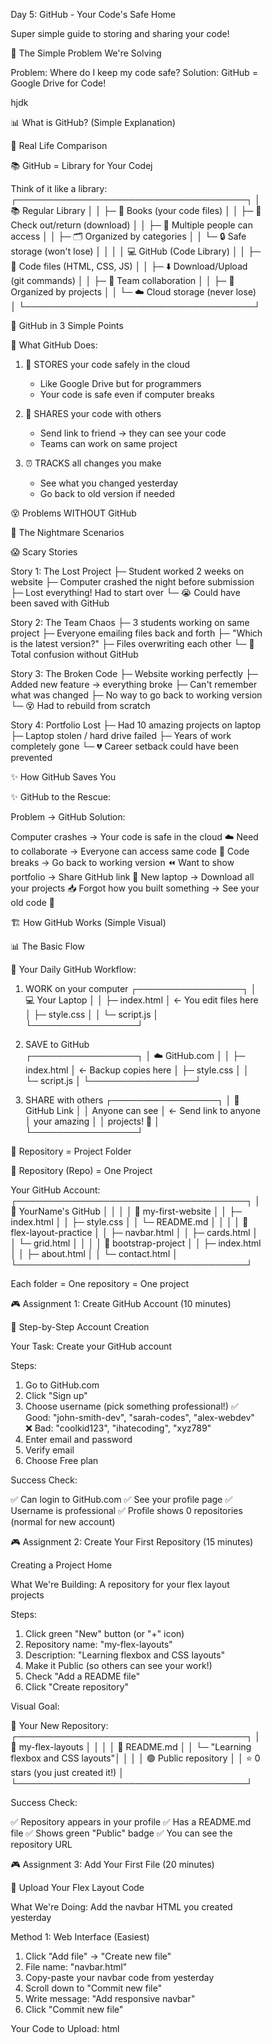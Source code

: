 Day 5: GitHub - Your Code's Safe Home

Super simple guide to storing and sharing your code!

🎯 The Simple Problem We're Solving


Problem: Where do I keep my code safe?
Solution: GitHub = Google Drive for Code!

hjdk


 📊 What is GitHub? (Simple Explanation)

🤔 Real Life Comparison


📚 GitHub = Library for Your Codej

Think of it like a library:
┌─────────────────────────────────────┐
│ 📚 Regular Library                  │
│ ├─ 📖 Books (your code files)       │
│ ├─ 📝 Check out/return (download)   │
│ ├─ 👥 Multiple people can access    │
│ ├─ 🗂️ Organized by categories       │
│ └─ 🔒 Safe storage (won't lose)     │
│                                     │
│ 💻 GitHub (Code Library)            │
│ ├─ 📄 Code files (HTML, CSS, JS)    │
│ ├─ ⬇️ Download/Upload (git commands) │
│ ├─ 👥 Team collaboration            │
│ ├─ 📁 Organized by projects         │
│ └─ ☁️ Cloud storage (never lose)    │
└─────────────────────────────────────┘


🎯 GitHub in 3 Simple Points


🎯 What GitHub Does:

1. 💾 STORES your code safely in the cloud
   - Like Google Drive but for programmers
   - Your code is safe even if computer breaks

2. 👥 SHARES your code with others
   - Send link to friend → they can see your code
   - Teams can work on same project

3. ⏰ TRACKS all changes you make
   - See what you changed yesterday
   - Go back to old version if needed




 😵 Problems WITHOUT GitHub

🤮 The Nightmare Scenarios


😱 Scary Stories

Story 1: The Lost Project
├─ Student worked 2 weeks on website
├─ Computer crashed the night before submission
├─ Lost everything! Had to start over
└─ 😭 Could have been saved with GitHub

Story 2: The Team Chaos
├─ 3 students working on same project
├─ Everyone emailing files back and forth
├─ "Which is the latest version?"
├─ Files overwriting each other
└─ 🤯 Total confusion without GitHub

Story 3: The Broken Code
├─ Website working perfectly
├─ Added new feature → everything broke
├─ Can't remember what was changed
├─ No way to go back to working version
└─ 😵 Had to rebuild from scratch

Story 4: Portfolio Lost
├─ Had 10 amazing projects on laptop
├─ Laptop stolen / hard drive failed
├─ Years of work completely gone
└─ 💔 Career setback could have been prevented


✨ How GitHub Saves You


✨ GitHub to the Rescue:

Problem → GitHub Solution:

Computer crashes → Your code is safe in the cloud ☁️
Need to collaborate → Everyone can access same code 👥
Code breaks → Go back to working version ⏪
Want to show portfolio → Share GitHub link 🔗
New laptop → Download all your projects 📥
Forgot how you built something → See your old code 👀




 🏗️ How GitHub Works (Simple Visual)

📊 The Basic Flow


🔄 Your Daily GitHub Workflow:

1. WORK on your computer
   ┌─────────────────┐
   │ 💻 Your Laptop  │
   │ ├─ index.html   │ ← You edit files here
   │ ├─ style.css    │
   │ └─ script.js    │
   └─────────────────┘

2. SAVE to GitHub  
   ┌─────────────────┐
   │ ☁️ GitHub.com   │
   │ ├─ index.html   │ ← Backup copies here
   │ ├─ style.css    │
   │ └─ script.js    │
   └─────────────────┘

3. SHARE with others
   ┌─────────────────┐
   │ 🔗 GitHub Link  │
   │ Anyone can see  │ ← Send link to anyone
   │ your amazing    │
   │ projects! 🎉    │
   └─────────────────┘


🎯 Repository = Project Folder


📁 Repository (Repo) = One Project

Your GitHub Account:
┌─────────────────────────────────────┐
│ 👤 YourName's GitHub                │
│                                     │
│ 📁 my-first-website                 │
│ ├─ index.html                       │
│ ├─ style.css                        │
│ └─ README.md                        │
│                                     │
│ 📁 flex-layout-practice             │
│ ├─ navbar.html                      │
│ ├─ cards.html                       │
│ └─ grid.html                        │
│                                     │
│ 📁 bootstrap-project                │
│ ├─ index.html                       │
│ ├─ about.html                       │
│ └─ contact.html                     │
└─────────────────────────────────────┘

Each folder = One repository = One project




 🎮 Assignment 1: Create GitHub Account (10 minutes)

📝 Step-by-Step Account Creation

Your Task: Create your GitHub account

Steps:

1. Go to GitHub.com
2. Click "Sign up"
3. Choose username (pick something professional!)
   ✅ Good: "john-smith-dev", "sarah-codes", "alex-webdev"
   ❌ Bad: "coolkid123", "ihatecoding", "xyz789"
4. Enter email and password
5. Verify email
6. Choose Free plan


Success Check:

✅ Can login to GitHub.com
✅ See your profile page
✅ Username is professional
✅ Profile shows 0 repositories (normal for new account)




 🎮 Assignment 2: Create Your First Repository (15 minutes)

Creating a Project Home

What We're Building: A repository for your flex layout projects

Steps:

1. Click green "New" button (or "+" icon)
2. Repository name: "my-flex-layouts"
3. Description: "Learning flexbox and CSS layouts"
4. Make it Public (so others can see your work!)
5. Check "Add a README file"
6. Click "Create repository"


Visual Goal:

📁 Your New Repository:
┌─────────────────────────────────────┐
│ 📁 my-flex-layouts                  │
│                                     │
│ 📄 README.md                        │
│ └─ "Learning flexbox and CSS layouts"│
│                                     │
│ 🟢 Public repository               │
│ ⭐ 0 stars (you just created it!)   │
└─────────────────────────────────────┘


Success Check:

✅ Repository appears in your profile
✅ Has a README.md file
✅ Shows green "Public" badge
✅ You can see the repository URL




 🎮 Assignment 3: Add Your First File (20 minutes)

📄 Upload Your Flex Layout Code

What We're Doing: Add the navbar HTML you created yesterday

Method 1: Web Interface (Easiest)

1. Click "Add file" → "Create new file"
2. File name: "navbar.html"
3. Copy-paste your navbar code from yesterday
4. Scroll down to "Commit new file"
5. Write message: "Add responsive navbar"
6. Click "Commit new file"


Your Code to Upload:
html
<!DOCTYPE html>
<html>
<head>
    <title>Flexbox Navigation</title>
    <style>
        * { margin: 0; padding: 0; box-sizing: border-box; }
        
        .navbar {
            display: flex;
            justify-content: space-between;
            align-items: center;
            background: #333;
            color: white;
            padding: 1rem;
        }
        
        .logo {
            font-size: 1.5rem;
            font-weight: bold;
        }
        
        .nav-links {
            display: flex;
            list-style: none;
            gap: 1rem;
        }
        
        .nav-links a {
            color: white;
            text-decoration: none;
            padding: 0.5rem 1rem;
        }
        
        .nav-links a:hover {
            background: #555;
        }
        
        @media (max-width: 768px) {
            .nav-links {
                display: none;
            }
        }
    </style>
</head>
<body>
    <nav class="navbar">
        <div class="logo">MyWebsite</div>
        
        <ul class="nav-links">
            <li><a href="#">Home</a></li>
            <li><a href="#">About</a></li>
            <li><a href="#">Contact</a></li>
            <li><a href="#">Login</a></li>
        </ul>
    </nav>
    
    <main style="padding: 2rem;">
        <h1>Welcome to Flexbox Navigation!</h1>
        <p>This navbar is now saved on GitHub! 🎉</p>
    </main>
</body>
</html>


Success Check:

✅ navbar.html appears in your repository
✅ Can click on file to view code
✅ Shows commit message "Add responsive navbar"
✅ File count shows 2 files (README.md + navbar.html)




 🎮 Assignment 4: Add More Files (25 minutes)

📄 Upload Your Other Projects

Add these files one by one:

File 2: cards.html
html
<!DOCTYPE html>
<html>
<head>
    <title>Flexbox Cards</title>
    <style>
        * { margin: 0; padding: 0; box-sizing: border-box; }
        
        .container {
            max-width: 1200px;
            margin: 0 auto;
            padding: 2rem;
        }
        
        .card-container {
            display: flex;
            gap: 2rem;
            flex-wrap: wrap;
        }
        
        .card {
            flex: 1;
            min-width: 250px;
            background: white;
            border-radius: 8px;
            box-shadow: 0 2px 10px rgba(0,0,0,0.1);
            padding: 1.5rem;
        }
        
        .card h3 {
            color: #333;
            margin-bottom: 1rem;
        }
        
        .card p {
            color: #666;
            line-height: 1.6;
        }
        
        @media (max-width: 768px) {
            .card-container {
                flex-direction: column;
            }
        }
    </style>
</head>
<body>
    <div class="container">
        <h1>Our Services</h1>
        
        <div class="card-container">
            <div class="card">
                <h3>Web Design</h3>
                <p>Create beautiful, responsive websites that work perfectly on all devices.</p>
            </div>
            
            <div class="card">
                <h3>Development</h3>
                <p>Build fast, scalable web applications using modern technologies.</p>
            </div>
            
            <div class="card">
                <h3>SEO</h3>
                <p>Optimize your website to rank higher in search results and get more traffic.</p>
            </div>
        </div>
    </div>
</body>
</html>


File 3: grid-layout.html
html
<!DOCTYPE html>
<html>
<head>
    <title>CSS Grid Layout</title>
    <style>
        * { margin: 0; padding: 0; box-sizing: border-box; }
        
        body {
            font-family: Arial, sans-serif;
        }
        
        .grid-container {
            display: grid;
            grid-template-areas: 
                "header header"
                "sidebar main"
                "footer footer";
            grid-template-columns: 200px 1fr;
            grid-template-rows: auto 1fr auto;
            min-height: 100vh;
            gap: 1rem;
            padding: 1rem;
        }
        
        .header {
            grid-area: header;
            background: #333;
            color: white;
            padding: 1rem;
            text-align: center;
        }
        
        .sidebar {
            grid-area: sidebar;
            background: #f4f4f4;
            padding: 1rem;
        }
        
        .main {
            grid-area: main;
            background: white;
            padding: 1rem;
            border: 1px solid #ddd;
        }
        
        .footer {
            grid-area: footer;
            background: #333;
            color: white;
            padding: 1rem;
            text-align: center;
        }
        
        @media (max-width: 768px) {
            .grid-container {
                grid-template-areas: 
                    "header"
                    "main"
                    "sidebar"
                    "footer";
                grid-template-columns: 1fr;
            }
        }
    </style>
</head>
<body>
    <div class="grid-container">
        <header class="header">
            <h1>CSS Grid Demo</h1>
        </header>
        
        <aside class="sidebar">
            <h3>Navigation</h3>
            <ul style="list-style: none;">
                <li style="padding: 0.5rem 0;">Home</li>
                <li style="padding: 0.5rem 0;">About</li>
                <li style="padding: 0.5rem 0;">Services</li>
                <li style="padding: 0.5rem 0;">Contact</li>
            </ul>
        </aside>
        
        <main class="main">
            <h2>Main Content</h2>
            <p>This layout is built with CSS Grid and saved on GitHub!</p>
        </main>
        
        <footer class="footer">
            <p>&copy; 2024 My Website</p>
        </footer>
    </div>
</body>
</html>


Process for Each File:

1. Click "Add file" → "Create new file"
2. Enter filename (cards.html, then grid-layout.html)
3. Paste the code
4. Commit message: "Add card layout" / "Add grid layout"
5. Click "Commit new file"




 🎮 Assignment 5: Update README (15 minutes)

📄 Make Your Repository Look Professional

Click on README.md and then pencil icon (Edit)

Replace content with:
markdown
My Flex Layouts

Learning CSS Flexbox and Grid layouts step by step!

 What's Inside

- `navbar.html` - Responsive navigation bar using Flexbox
- `cards.html` - Card layout with equal heights using Flexbox  
- `grid-layout.html` - Website layout using CSS Grid

 How to View

Click on any HTML file above, then click "Raw" to get the direct link, or copy the code to your local computer.

 What I Learned

- ✅ Flexbox for one-dimensional layouts
- ✅ CSS Grid for two-dimensional layouts
- ✅ Responsive design with media queries
- ✅ How to use GitHub to store and share code

 Live Examples

You can see these layouts in action by downloading the files and opening them in your browser!


*Learning web development one layout at a time! 🚀*


Commit message: "Update README with project details"



 🎮 Assignment 6: Share Your Work (10 minutes)

🔗 Show Off Your GitHub Repository

Get Your Repository Link:

1. Go to your repository main page
2. Copy the URL (something like: github.com/yourusername/my-flex-layouts)
3. This is your portfolio link!


Share Options:

📧 Email to friends: "Check out my coding projects!"
💼 LinkedIn post: "Learning web development, here's my progress"
📱 WhatsApp family: "Look what I built!"
🎓 Resume/CV: Add GitHub link to show your code


Professional Benefits:

✅ Employers can see your actual code
✅ Shows you're actively learning
✅ Demonstrates version control knowledge
✅ Creates a portfolio of your work
✅ Proves you can use professional tools




 🧪 Assignment 7: Test Everything Works (10 minutes)

✅ Final Verification

Check These Things:

1. Repository Structure

✅ my-flex-layouts repository exists
✅ Contains 4 files: README.md, navbar.html, cards.html, grid-layout.html
✅ Each file has descriptive commit messages
✅ README.md is updated with project details


2. File Viewing

✅ Click each HTML file - can see the code
✅ Click "Raw" button - gets direct file link
✅ All commit messages make sense
✅ Files are organized and named clearly


3. Professional Appearance

✅ Repository description is clear
✅ README explains what the project is
✅ Code is properly formatted
✅ No obvious errors in file names


4. Sharing Ready

✅ Repository is public (others can see it)
✅ Repository URL works when shared
✅ You can explain what each file does
✅ Ready to add to resume/portfolio




 🎯 Why This Matters for Your Career

💼 Real-World Benefits


🚀 Career Advantages:

For Job Applications:
├─ 💼 GitHub link on resume shows real code
├─ 👀 Employers can see your actual skills
├─ 📈 Shows consistent learning and progress
├─ 🛠️ Demonstrates version control knowledge
└─ 🎯 Proves you use professional tools

For Learning:
├─ 🔄 Never lose your practice projects
├─ 📚 Build a library of code examples
├─ 👥 Get feedback from other developers
├─ 🔍 Track your improvement over time
└─ 💡 Reference your old solutions

For Collaboration:
├─ 👫 Work on projects with classmates
├─ 🔗 Share code easily with teachers
├─ 🐛 Get help debugging from others
├─ 📖 Learn from other people's code
└─ 🌟 Contribute to open source projects


🎓 Next Steps


🎯 What to Do Next:

This Week:
├─ Add more practice projects to GitHub
├─ Update README files for each project
├─ Share GitHub profile with friends/family
└─ Start following other developers

This Month:
├─ Create 5-10 small projects
├─ Add GitHub link to LinkedIn profile
├─ Join GitHub communities
└─ Start contributing to simple projects

This Year:
├─ Build impressive portfolio projects
├─ Use GitHub for all coding work
├─ Collaborate on team projects
└─ Apply for jobs with GitHub portfolio




 🏆 What You Accomplished Today


🏆 Day 5 Achievements:

✅ Created professional GitHub account
✅ Built your first repository
✅ Uploaded real code projects
✅ Wrote professional README documentation
✅ Made your work shareable with the world
✅ Learned industry-standard version control
✅ Created foundation for coding portfolio

🎯 You Now Know:
├─ What GitHub is and why developers use it
├─ How to store code safely in the cloud
├─ How to share your work with others
├─ How to organize projects professionally
├─ How to document your code properly
└─ How to build a coding portfolio

🚀 Ready for Tomorrow:
├─ More advanced GitHub features
├─ Collaborative coding with teams
├─ Professional development workflow
└─ Building impressive projects to showcase


You're now using the same tools as professional developers! 🎉

Your code is safe, shareable, and ready to impress future employers!